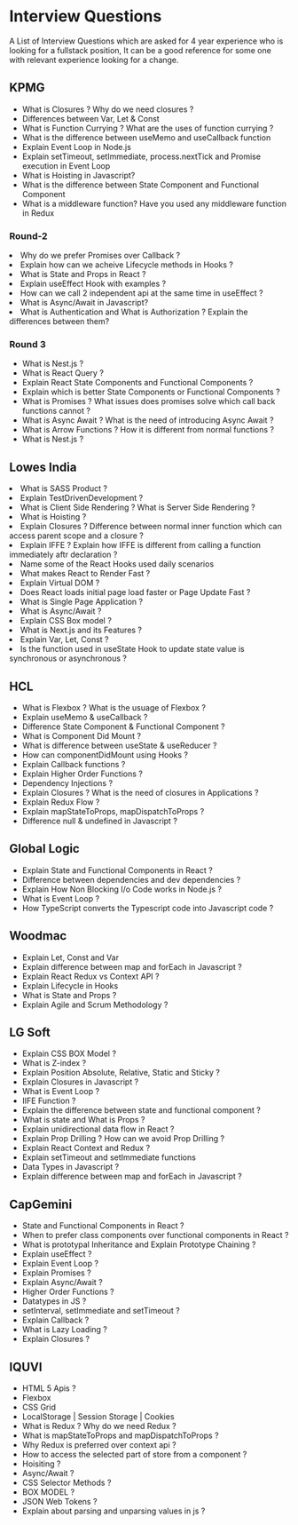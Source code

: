 # Interview Questions
A List of Interview Questions which are asked for 4 year experience who is looking for a fullstack position, It can be a good reference for some one with relevant experience looking for a change. 

<h2>KPMG</h2>
<ul>
  <li>What is Closures ? Why do we need closures ?</li>
  <li> Differences between Var, Let & Const</li>
<li>What is Function Currying ? What are the uses of function currying ? </li>
  <li>What is the difference between useMemo and useCallback function</li>
<li>Explain Event Loop in Node.js</li>
<li> Explain setTimeout, setImmediate, process.nextTick and Promise execution in Event Loop</li>
<li> What is Hoisting in Javascript?</li>
<li>What is the difference between State Component and Functional Component</li>
<li> What is a middleware function? Have you used any middleware function in Redux</li>
</ul>

<h3> Round-2</h3>
<li>Why do we prefer Promises over Callback ? </li>
<li> Explain how can we acheive Lifecycle methods in Hooks ? </li>
<li> What is State and Props in React ? </li>
<li> Explain useEffect Hook with examples ? </li>
<li> How can we call 2 independent api at the same time in useEffect ? </li>
<li> What is Async/Await in Javascript?</li>
<li> What is Authentication and What is Authorization ? Explain the differences between them?</li>

<h3> Round 3</h3>
<ul>
  <li>What is Nest.js ? </li>
  <li> What is React Query ?</li>
  <li> Explain React State Components and Functional Components ?</li>
  <li> Explain which is better State Components or Functional Components ? </li>
  <li> What is Promises ?  What issues does promises solve which call back functions cannot ? </li>
  <li> What is Async Await ? What is the need of introducing Async Await ? </li>
  <li> What is Arrow Functions ? How it is different from normal functions ? </li>
  <li> What is Nest.js ?</li>
</ul>

<h2> Lowes India</h2>
<li> What is SASS Product ? </li>
<li> Explain TestDrivenDevelopment ? </li>
<li> What is Client Side Rendering ? What is Server Side Rendering ? </li>
<li> What is Hoisting ? </li>
<li> Explain Closures ? Difference between normal inner function which can access parent scope and a closure ? </li>
<li> Explain IFFE ? Explain how IFFE is different from calling a function immediately aftr declaration ? </li>
<li> Name some of the React Hooks used daily scenarios</li>
<li> What makes React to Render Fast ?</li>
<li> Explain Virtual DOM ? </li>
<li> Does React loads initial page load faster or Page Update Fast ? </li>
<li> What is Single Page Application ?</li>
<li> What is Async/Await ? </li>
<li> Explain CSS Box model ? </li>
<li> What is Next.js and its Features ?</li>
<li> Explain Var, Let, Const ? </li>
<li> Is the function used in useState Hook to update state value is synchronous or asynchronous ? </li>

<h2> HCL </h2>
<ul>
<li>What is Flexbox ? What is the usuage of Flexbox ? </li>
<li> Explain useMemo & useCallback ? </li>
<li>Difference State Component & Functional Component ? </li>
<li> What is Component Did Mount ? </li>
<li>What is difference between useState & useReducer ? </li>
<li> How can componentDidMount using Hooks ? </li>
<li> Explain Callback functions ? </li>
<li> Explain Higher Order Functions ? </li>
<li> Dependency Injections ? </li>
<li> Explain Closures ? What is the need of closures in Applications ? </li>
<li> Explain Redux Flow ? </li>
<li>Explain mapStateToProps, mapDispatchToProps ? </li>
<li> Difference null & undefined in Javascript ? </li>
</ul>


<h2> Global Logic</h2>
<ul>
  <li>Explain State and Functional Components in React ?  </li>
  <li> Difference between dependencies and dev dependencies ? </li>
  <li> Explain How Non Blocking I/o Code works in Node.js ? </li>
  <li> What is Event Loop ?</li>
  <li> How TypeScript converts the Typescript code into Javascript code ?</li>
</ul>

<h2> Woodmac</h2>
<ul>
  <li> Explain Let, Const and Var </li>
  <li>Explain difference between map and forEach in Javascript ?</li>
  <li> Explain React Redux vs Context API ? </li>
  <li> Explain Lifecycle in Hooks </li>
  <li> What is State and Props ? </li>
  <li> Explain Agile and Scrum Methodology ? </li>
</ul>

<h2> LG Soft</h2>
<ul>
  <li>  Explain CSS BOX Model ?</li>
  <li> What is Z-index ? </li>
  <li>Explain Position Absolute, Relative, Static and Sticky ? </li>
  <li>Explain Closures in Javascript  ? </li>
  <li>What is Event Loop ? </li>
  <li>IIFE Function ? </li>
  <li>Explain the difference between state and functional component ?</li>
  <li> What is state and What is Props ? </li>
  <li>Explain unidirectional data flow in React ? </li>
  <li>Explain Prop Drilling ? How can we avoid Prop Drilling ? </li>
  <li>Explain React Context and Redux ? </li>
  <li>Explain setTimeout and setImmediate functions</li>
  <li>Data Types in Javascript ? </li>
  <li>Explain difference between map and forEach in Javascript ?</li>
</ul>

<h2> CapGemini</h2>
<ul>
  <li>State and Functional Components in React ?</li>
  <li> When to prefer class components over functional components in React ?</li>
  <li> What is prototypal Inheritance and Explain Prototype Chaining ? </li>
  <li> Explain useEffect ? </li>
  <li> Explain Event Loop ? </li>
  <li> Explain Promises ? </li>
  <li> Explain Async/Await ? </li>
  <li> Higher Order Functions ?</li>
  <li> Datatypes in JS ? </li>
  <li> setInterval, setImmediate and setTimeout ? </li>
  <li> Explain Callback ? </li>
  <li> What is Lazy Loading ? </li>
  <li> Explain Closures ?</li>
</ul>

<h2> IQUVI</h2>
<ul>
  <li>HTML 5 Apis ?</li>
<li> Flexbox</li>
  <li>CSS Grid </li>
  <li> LocalStorage | Session Storage | Cookies </li>
  <li> What is Redux ? Why do we need Redux ? </li>
  <li> What is mapStateToProps and mapDispatchToProps ? </li>
<li> Why Redux is preferred over context api ?</li>
  <li> How to access the selected part of store from a component ? </li>
  <li> Hoisiting ? </li>
  <li> Async/Await ? </li>
<li> CSS Selector Methods ? </li>
  <li> BOX MODEL ? </li>
  <li>JSON Web Tokens ? </li>
  <li> Explain about parsing and unparsing values in js ? </li>
</ul>
